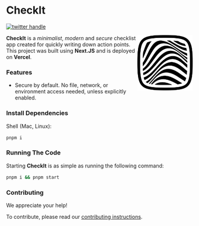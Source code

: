 # CheckIt

<!-- [![Build Status - Cirrus][]][Build status] -->

[![twitter handle][]][twitter badge]

<img align="right" src="public/graphics/logo.svg" height="150px" alt="A squared circle filled with wavy lines surrounded by a detached border">

**CheckIt** is a _minimalist_, _modern_ and _secure_ checklist app created for quickly writing down
action points. This project was built using **Next.JS** and is deployed on **Vercel**.

### Features

- Secure by default. No file, network, or environment access needed, unless explicitly
  enabled.

### Install Dependencies

Shell (Mac, Linux):

```sh
pnpm i
```

### Running The Code

Starting **CheckIt** is as simple as running the following command:

```sh
pnpm i && pnpm start
```

<!--
You can also enable optional features by setting the appropriate environment variables:

```js
// LOCALHOST STORAGE
STORAGE_TYPE = LOCAL_STORAGE

// DATABASE STORAGE
STORAGE_TYPE = POSTGRESQL
DATABASE_USER = root
DATABASE_PASS = CENSORED
DATABASE_CONNECTION_STRING = CENSORED
```
-->

### Contributing

We appreciate your help!

To contribute, please read our
[contributing instructions](https://github.com/VladCuciureanu/CheckIt/blob/main/CONTRIBUTING.md).

[build status]: https://github.com/VladCuciureanu/CheckIt/actions
[build status - cirrus]: https://github.com/VladCuciureanu/CheckIt/workflows/ci/badge.svg?branch=main
[twitter handle]: https://img.shields.io/twitter/follow/VladinskiDev.svg?style=social&label=Follow
[twitter badge]: https://twitter.com/intent/follow?screen_name=VladinskiDev
